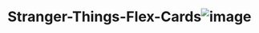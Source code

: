 # Stranger-Things-Flex-Cards![image](https://user-images.githubusercontent.com/104497104/195393421-8f15b85b-53e8-4e11-a331-382a9ee2ad36.png)
